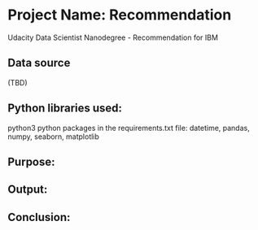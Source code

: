 # Project Name: Recommendation
Udacity Data Scientist Nanodegree - Recommendation for IBM

## Data source
(TBD)
 
## Python libraries used:
   python3
   python packages in the requirements.txt file: datetime, pandas, numpy, seaborn, matplotlib   

## Purpose:
 


## Output:

## Conclusion:



